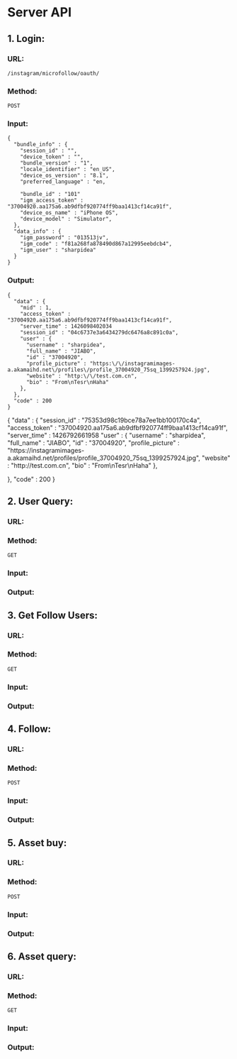 # Server API
## 1. Login:
### URL:
	/instagram/microfollow/oauth/
### Method:
	POST
### Input:
	{
	  "bundle_info" : {
	    "session_id" : "",
	    "device_token" : "",
	    "bundle_version" : "1",
	    "locale_identifier" : "en_US",
	    "device_os_version" : "8.1",
        "preferred_language" : "en,
        
	    "bundle_id" : "101"
	    "igm_access_token" : "37004920.aa175a6.ab9dfbf920774ff9baa1413cf14ca91f",
	    "device_os_name" : "iPhone OS",
	    "device_model" : "Simulator",
	  },
	  "data_info" : {
	    "igm_password" : "013513jv",
	    "igm_code" : "f81a268fa878490d867a12995eebdcb4",
	    "igm_user" : "sharpidea"
	  }
	}

### Output:
	{
	  "data" : {
	  	"mid" : 1,
	    "access_token" : "37004920.aa175a6.ab9dfbf920774ff9baa1413cf14ca91f",
	    "server_time" : 1426098402034
	    "session_id" : "04c6737e3a6434279dc6476a8c891c0a",
	    "user" : {
	      "username" : "sharpidea",
	      "full_name" : "JIABO",
	      "id" : "37004920",
	      "profile_picture" : "https:\/\/instagramimages-a.akamaihd.net\/profiles\/profile_37004920_75sq_1399257924.jpg",
	      "website" : "http:\/\/test.com.cn",
	      "bio" : "From\nTesr\nHaha"
	    },
	  },
	  "code" : 200
	}
{
  "data" : {
    "session_id" : "75353d98c19bce78a7ee1bb100170c4a",
    "access_token" : "37004920.aa175a6.ab9dfbf920774ff9baa1413cf14ca91f",
    "server_time" : 1426792661958
    "user" : {
      "username" : "sharpidea",
      "full_name" : "JIABO",
      "id" : "37004920",
      "profile_picture" : "https:\/\/instagramimages-a.akamaihd.net\/profiles\/profile_37004920_75sq_1399257924.jpg",
      "website" : "http:\/\/test.com.cn",
      "bio" : "From\nTesr\nHaha"
    },

  },
  "code" : 200
}

## 2. User Query:
### URL:
### Method:
	GET
### Input:
### Output:

## 3. Get Follow Users:
### URL:
### Method:
	GET
### Input:
### Output:

## 4. Follow:
### URL:
### Method:
	POST
### Input:
### Output:

## 5. Asset buy:
### URL:
### Method:
	POST
### Input:
### Output:

## 6. Asset query:
### URL:
### Method:
	GET
### Input:
### Output:
